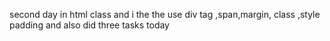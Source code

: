 second day in html class and i the the use div tag ,span,margin, class ,style padding and also did three tasks today